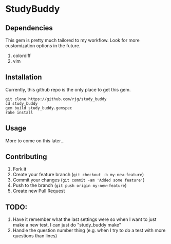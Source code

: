 # StudyBuddy

## Dependencies

This gem is pretty much tailored to my workflow.  Look for more customization options in the future.

1. colordiff
2. vim

## Installation

Currently, this github repo is the only place to get this gem.  
    
    git clone https://github.com/rjg/study_buddy
    cd study_buddy
    gem build study_buddy.gemspec
    rake install

## Usage

More to come on this later...

## Contributing

1. Fork it
2. Create your feature branch (`git checkout -b my-new-feature`)
3. Commit your changes (`git commit -am 'Added some feature'`)
4. Push to the branch (`git push origin my-new-feature`)
5. Create new Pull Request

## TODO:

1. Have it remember what the last settings were so when I want to just make a new test, I can just do "study_buddy make"
2. Handle the question number thing (e.g. when I try to do a test with more questions than lines)
